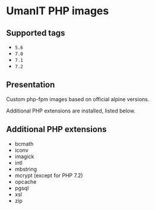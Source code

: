 # UmanIT PHP images

## Supported tags
* `5.6`
* `7.0`
* `7.1`
* `7.2`

## Presentation
Custom php-fpm images based on official alpine versions.

Additional PHP extensions are installed, listed below.

## Additional PHP extensions
* bcmath
* iconv
* imagick
* intl
* mbstring
* mcrypt (except for PHP 7.2)
* opcache
* pgsql
* xsl
* zip
